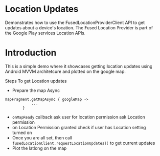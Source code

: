 # Location Updates
Demonstrates how to use the FusedLocationProviderClient API to get updates about a device's location. The Fused Location Provider is part of the Google Play services Location APIs.

# Introduction
This is a simple demo where it showcases getting location updates using Android MVVM architetcure and plotted on the google map.

Steps To get Location updates
- Prepare the map Async    
```
mapFragment.getMapAsync { googleMap ->
            ...
        }
```
- ```onMapReady``` callback ask user for location permission 
ask Location permission 
- on Location Permission granted check if user has Location setting turned on
- Once you are all set, then call ```fusedLocationClient.requestLocationUpdates()``` to get current updates 
- Plot the latlong on the map


